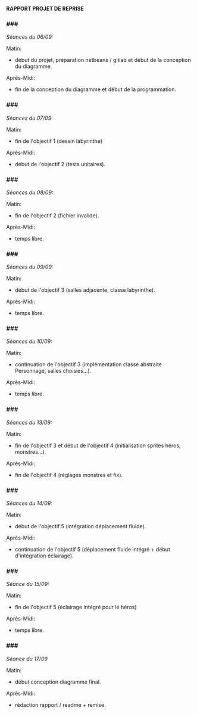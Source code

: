    **RAPPORT PROJET DE REPRISE**

### ### ###

 _Séances du 06/09:_

 Matin: 
- début du projet, préparation netbeans / gitlab et début de la conception du diagramme.

 Après-Midi: 
- fin de la conception du diagramme et début de la programmation.

### ### ###

 _Séances du 07/09:_

 Matin: 
- fin de l'objectif 1 (dessin labyrinthe)

 Après-Midi: 
- début de l'objectif 2 (tests unitaires).

### ### ###

 _Séances du 08/09:_

 Matin:
- fin de l'objectif 2 (fichier invalide).

 Après-Midi: 
- temps libre.

### ### ###

 _Séances du 09/09:_

 Matin: 
- début de l'objectif 3 (salles adjacente, classe labyrinthe).

 Après-Midi: 
- temps libre.

### ### ###

 _Séances du 10/09:_

 Matin: 
- continuation de l'objectif 3 (implémentation classe abstraite Personnage, salles choisies...).

 Après-Midi: 
- temps libre.

### ### ###

 _Séances du 13/09:_

 Matin: 
- fin de l'objectif 3 et début de l'objectif 4 (initialisation sprites héros, monstres...).

 Après-Midi: 
- fin de l'objectif 4 (réglages monstres et fix).

### ### ###

 _Séances du 14/09:_

 Matin: 
- début de l'objectif 5 (intégration déplacement fluide).

 Après-Midi: 
- continuation de l'objectif 5 (déplacement fluide intégré + début d'intégration éclairage).

### ### ###

_Séance du 15/09:_

 Matin:
- fin de l'objectif 5 (éclairage intégré pour lé héros)

 Après-Midi:
- temps libre.

### ### ###

_Séance du 17/09_

 Matin:
- début conception diagramme final.

 Après-Midi:
- rédaction rapport / readme + remise.
